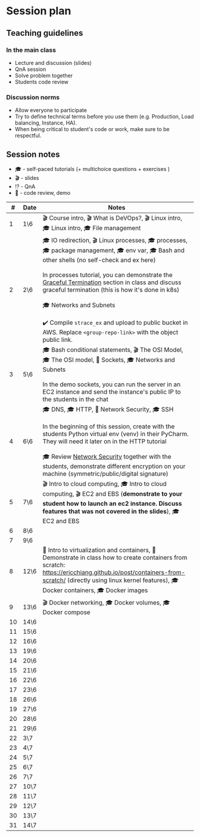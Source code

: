 # Session plan

## Teaching guidelines 

### In the main class

- Lecture and discussion (slides)
- QnA session
- Solve problem together 
- Students code review 

### Discussion norms 

- Allow everyone to participate
- Try to define technical terms before you use them (e.g. Production, Load balancing, Instance, HA).
- When being critical to student's code or work, make sure to be respectful.

## Session notes

- :mortar_board: - self-paced tutorials (+ multichoice questions + exercises )
- :clapper: - slides
- :interrobang: - QnA
- :mag_right: - code review, demo

| #  |  Date | Notes                                                                                                                                                                                                                                                                                                                                                                                                                                                                                                                                                                    |
|---|---|--------------------------------------------------------------------------------------------------------------------------------------------------------------------------------------------------------------------------------------------------------------------------------------------------------------------------------------------------------------------------------------------------------------------------------------------------------------------------------------------------------------------------------------------------------------------------|
| 1 | 	1\6 | :clapper: Course intro, :clapper: What is DeVOps?, :clapper: Linux intro, :mortar_board: Linux intro, :mortar_board: File management                                                                                                                                                                                                                                                                                                                                                                                                                                     
| 2 | 	2\6 | :mortar_board: IO redirection, :clapper: Linux processes, :mortar_board: processes, :mortar_board: package management, :mortar_board: env var, :mortar_board: Bash and other shells (no self-check and ex here) <br><br>In processes tutorial, you can demonstrate the [Graceful Termination]() section in class and discuss graceful termination (this is how it's done in k8s) <br><br>:mortar_board: Networks and Subnets<br><br> :heavy_check_mark: Compile `strace_ex` and upload to public bucket in AWS. Replace `<group-repo-link>` with the object public link. |
| 3 | 	5\6 | :mortar_board: Bash conditional statements, :clapper: The OSI Model, :mortar_board: The OSI model, :mag_right: Sockets, :mortar_board: Networks and Subnets <br><br> In the demo sockets, you can run the server in an EC2 instance and send the instance's public IP to the students in the chat                                                                                                                                                                                                                                                                        
| 4 | 	6\6 | :mortar_board: DNS, :mortar_board: HTTP, :mag_right: Network Security, :mortar_board: SSH <br><br> In the beginning of this session, create with the students Python virtual env (venv) in their PyCharm. They will need it later on in the HTTP tutorial <br><br>  :mortar_board: Review [Network Security](tutorials/networking_security.md) together with the students, demonstrate different encryption on your machine (symmetric/public/digital signature)                                                                                                         |
| 5 | 	7\6 | :clapper: Intro to cloud computing, :mortar_board: Intro to cloud computing, :clapper: EC2 and EBS (**demonstrate to your student how to launch an ec2 instance. Discuss features that was not covered in the slides**), :mortar_board: EC2 and EBS                                                                                                                                                                                                                                                                                                                      | 
| 6 | 	8\6 | 
| 7 | 	9\6 |
| 8 | 	12\6 | :mag_right: Intro to virtualization and containers, :mag_right: Demonstrate in class how to create containers from scratch: https://ericchiang.github.io/post/containers-from-scratch/ (directly using linux kernel features), :mortar_board: Docker containers, :mortar_board: Docker images                                                                                                                                                                                                                                                                            | 
| 9 | 	13\6 | :clapper: Docker networking, :mortar_board: Docker volumes, :mortar_board: Docker compose                                                                                                                                                                                                                                                                                                                                                                                                                                                                                |
| 10 | 	14\6 |
| 11 | 	15\6 |
| 12 | 	16\6 |
| 13 | 	19\6 |
| 14 | 	20\6 |
| 15 | 	21\6 |
| 16 | 	22\6 |
| 17 | 	23\6 |
| 18 | 	26\6 |
| 19 | 	27\6 |
| 20 | 	28\6 |
| 21 | 	29\6 |
| 22 | 	3\7 |
| 23 | 	4\7 |
| 24 | 	5\7 |
| 25 | 	6\7 |
| 26 | 	7\7 |
| 27 | 	10\7 |
| 28 | 	11\7 |
| 29 | 	12\7 |
| 30 | 	13\7 |
| 31 | 	14\7 |

